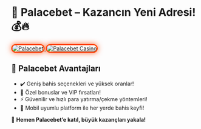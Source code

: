 <h1>🎰 Palacebet – Kazancın Yeni Adresi! 💰🔥</h1>

<a href="https://cutt.ly/PalaceLink" title="Palacebet">
  <img src="https://i.ibb.co/YjtLwQ8/cats.jpg" alt="Palacebet" style="max-width: 100%; border: 3px solid #ff4500; border-radius: 15px; box-shadow: 0px 0px 15px rgba(255, 69, 0, 0.8);">
</a>

<a href="https://cutt.ly/PalaceLink" title="Palacebet Casino">
  <img src="https://i.ibb.co/VHdrjnQ/df.jpg" alt="Palacebet Casino" style="max-width: 100%; border: 3px solid #ff4500; border-radius: 15px; box-shadow: 0px 0px 15px rgba(255, 69, 0, 0.8);">
</a>

<h2>🚀 Palacebet Avantajları</h2>
<ul>
  <li>✔️ Geniş bahis seçenekleri ve yüksek oranlar!</li>
  <li>🎁 Özel bonuslar ve VIP fırsatları!</li>
  <li>⚡️ Güvenilir ve hızlı para yatırma/çekme yöntemleri!</li>
  <li>📱 Mobil uyumlu platform ile her yerde bahis keyfi!</li>
</ul>

<p>💎 <strong>Hemen Palacebet’e katıl, büyük kazançları yakala!</strong></p>

<meta name="description" content="Palacebet ile geniş bahis seçenekleri ve yüksek oranlarla kazanmaya hemen başlayın! Güvenilir ödeme yöntemleri ve özel bonuslar sizi bekliyor!">
